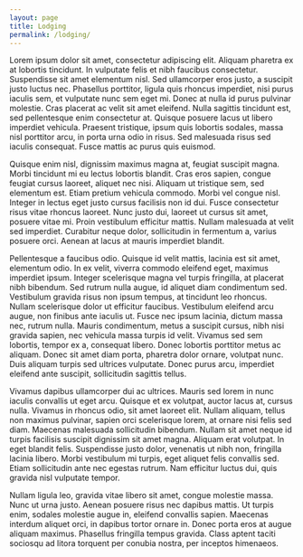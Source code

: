 ```yaml
---
layout: page
title: Lodging
permalink: /lodging/
---
```


Lorem ipsum dolor sit amet, consectetur adipiscing elit. Aliquam pharetra ex at lobortis tincidunt. In vulputate felis et nibh faucibus consectetur. Suspendisse sit amet elementum nisl. Sed ullamcorper eros justo, a suscipit justo luctus nec. Phasellus porttitor, ligula quis rhoncus imperdiet, nisi purus iaculis sem, et vulputate nunc sem eget mi. Donec at nulla id purus pulvinar molestie. Cras placerat ac velit sit amet eleifend. Nulla sagittis tincidunt est, sed pellentesque enim consectetur at. Quisque posuere lacus ut libero imperdiet vehicula. Praesent tristique, ipsum quis lobortis sodales, massa nisl porttitor arcu, in porta urna odio in risus. Sed malesuada risus sed iaculis consequat. Fusce mattis ac purus quis euismod.

Quisque enim nisl, dignissim maximus magna at, feugiat suscipit magna. Morbi tincidunt mi eu lectus lobortis blandit. Cras eros sapien, congue feugiat cursus laoreet, aliquet nec nisi. Aliquam ut tristique sem, sed elementum est. Etiam pretium vehicula commodo. Morbi vel congue nisl. Integer in lectus eget justo cursus facilisis non id dui. Fusce consectetur risus vitae rhoncus laoreet. Nunc justo dui, laoreet ut cursus sit amet, posuere vitae mi. Proin vestibulum efficitur mattis. Nullam malesuada at velit sed imperdiet. Curabitur neque dolor, sollicitudin in fermentum a, varius posuere orci. Aenean at lacus at mauris imperdiet blandit.

Pellentesque a faucibus odio. Quisque id velit mattis, lacinia est sit amet, elementum odio. In ex velit, viverra commodo eleifend eget, maximus imperdiet ipsum. Integer scelerisque magna vel turpis fringilla, at placerat nibh bibendum. Sed rutrum nulla augue, id aliquet diam condimentum sed. Vestibulum gravida risus non ipsum tempus, at tincidunt leo rhoncus. Nullam scelerisque dolor ut efficitur faucibus. Vestibulum eleifend arcu augue, non finibus ante iaculis ut. Fusce nec ipsum lacinia, dictum massa nec, rutrum nulla. Mauris condimentum, metus a suscipit cursus, nibh nisi gravida sapien, nec vehicula massa turpis id velit. Vivamus sed sem lobortis, tempor ex a, consequat libero. Donec lobortis porttitor metus ac aliquam. Donec sit amet diam porta, pharetra dolor ornare, volutpat nunc. Duis aliquam turpis sed ultrices vulputate. Donec purus arcu, imperdiet eleifend ante suscipit, sollicitudin sagittis tellus.

Vivamus dapibus ullamcorper dui ac ultrices. Mauris sed lorem in nunc iaculis convallis ut eget arcu. Quisque et ex volutpat, auctor lacus at, cursus nulla. Vivamus in rhoncus odio, sit amet laoreet elit. Nullam aliquam, tellus non maximus pulvinar, sapien orci scelerisque lorem, at ornare nisi felis sed diam. Maecenas malesuada sollicitudin bibendum. Nullam sit amet neque id turpis facilisis suscipit dignissim sit amet magna. Aliquam erat volutpat. In eget blandit felis. Suspendisse justo dolor, venenatis ut nibh non, fringilla lacinia libero. Morbi vestibulum mi turpis, eget aliquet felis convallis sed. Etiam sollicitudin ante nec egestas rutrum. Nam efficitur luctus dui, quis gravida nisl vulputate tempor.

Nullam ligula leo, gravida vitae libero sit amet, congue molestie massa. Nunc ut urna justo. Aenean posuere risus nec dapibus mattis. Ut turpis enim, sodales molestie augue in, eleifend convallis sapien. Maecenas interdum aliquet orci, in dapibus tortor ornare in. Donec porta eros at augue aliquam maximus. Phasellus fringilla tempus gravida. Class aptent taciti sociosqu ad litora torquent per conubia nostra, per inceptos himenaeos. 
